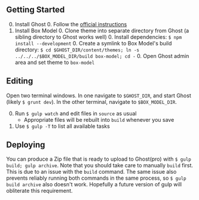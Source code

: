## Getting Started

0. Install Ghost
   0. Follow the [official instructions](https://github.com/TryGhost/Ghost#getting-started-guide-for-developers)
0. Install Box Model
   0. Clone theme into separate directory from Ghost (a sibling directory to Ghost works well)
   0. Install dependencies: `$ npm install --development`
   0. Create a symlink to Box Model's build directory: `$ cd $GHOST_DIR/content/themes; ln -s ../../../$BOX_MODEL_DIR/build box-model; cd -`
   0. Open Ghost admin area and set theme to `box-model`

## Editing

Open two terminal windows. In one navigate to `$GHOST_DIR`, and start Ghost (likely `$ grunt dev`). In the other terminal, navigate to `$BOX_MODEL_DIR`.

0. Run `$ gulp watch` and edit files in `source` as usual
   * Appropriate files will be rebuilt into `build` whenever you save
0. Use `$ gulp -T` to list all available tasks

## Deploying

You can produce a Zip file that is ready to upload to Ghost(pro) with `$ gulp build; gulp archive`. Note that you should take care to manually `build` first. This is due to an issue with the `build` command. The same issue also prevents reliably running both commands in the same process, so `$ gulp build archive` also doesn't work. Hopefully a future version of gulp will obliterate this requirement.
